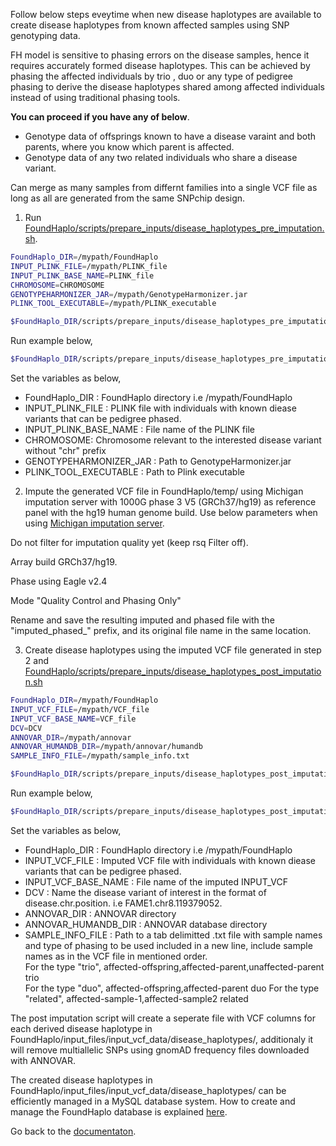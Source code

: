 Follow below steps eveytime when new disease haplotypes are available to create disease haplotypes from known affected samples using SNP genotyping data.

FH model is sensitive to phasing errors on the disease samples, hence it requires accurately formed disease haplotypes. This can be achieved by phasing the affected individuals by trio , duo or any type of pedigree phasing to derive the disease haplotypes shared among affected individuals instead of using traditional phasing tools. 

**You can proceed if you have any of below**.

* Genotype data of offsprings known to have a disease varaint and both parents, where you know which parent is affected.
* Genotype data of any two related individuals who share a disease variant.

Can merge as many samples from differnt families into a single VCF file as long as all are generated from the same SNPchip design.

1. Run [FoundHaplo/scripts/prepare_inputs/disease_haplotypes_pre_imputation.sh](https://github.com/bahlolab/FoundHaplo/blob/main/scripts/prepare_inputs/disease_haplotypes_pre_imputation.sh).

```bash
FoundHaplo_DIR=/mypath/FoundHaplo
INPUT_PLINK_FILE=/mypath/PLINK_file
INPUT_PLINK_BASE_NAME=PLINK_file
CHROMOSOME=CHROMOSOME
GENOTYPEHARMONIZER_JAR=/mypath/GenotypeHarmonizer.jar
PLINK_TOOL_EXECUTABLE=/mypath/PLINK_executable

$FoundHaplo_DIR/scripts/prepare_inputs/disease_haplotypes_pre_imputation.sh $FoundHaplo_DIR $INPUT_PLINK_FILE $INPUT_PLINK_BASE_NAME $CHROMOSOME $GENOTYPEHARMONIZER_JAR $PLINK_TOOL_EXECUTABLE
```

Run example below,
```bash
$FoundHaplo_DIR/scripts/prepare_inputs/disease_haplotypes_pre_imputation.sh $FoundHaplo_DIR $FoundHaplo_DIR/example FAME1_disease_cohort 8 $GENOTYPEHARMONIZER_JAR $PLINK_TOOL_EXECUTABLE
```

Set the variables as below,

* FoundHaplo_DIR : FoundHaplo directory i.e /mypath/FoundHaplo
* INPUT_PLINK_FILE : PLINK file with individuals with known diease variants that can be pedigree phased.
* INPUT_PLINK_BASE_NAME : File name of the PLINK file 
* CHROMOSOME: Chromosome relevant to the interested disease variant without "chr" prefix
* GENOTYPEHARMONIZER_JAR : Path to GenotypeHarmonizer.jar
* PLINK_TOOL_EXECUTABLE : Path to Plink executable 

2. Impute the generated VCF file in FoundHaplo/temp/ using Michigan imputation server with 1000G phase 3 V5 (GRCh37/hg19) as reference panel with the hg19 human genome build. Use below parameters when using [Michigan imputation server](https://imputationserver.sph.umich.edu/). 

Do not filter for imputation quality yet (keep rsq Filter off). 

Array build GRCh37/hg19.

Phase using Eagle v2.4

Mode "Quality Control and Phasing Only"

Rename and save the resulting imputed and phased file with the "imputed_phased_" prefix, and its original file name in the same location.

3. Create disease haplotypes using the imputed VCF file generated in step 2 and [FoundHaplo/scripts/prepare_inputs/disease_haplotypes_post_imputation.sh](https://github.com/bahlolab/FoundHaplo/blob/main/scripts/prepare_inputs/disease_haplotypes_post_imputation.sh) 

```bash
FoundHaplo_DIR=/mypath/FoundHaplo
INPUT_VCF_FILE=/mypath/VCF_file 
INPUT_VCF_BASE_NAME=VCF_file
DCV=DCV
ANNOVAR_DIR=/mypath/annovar 
ANNOVAR_HUMANDB_DIR=/mypath/annovar/humandb 
SAMPLE_INFO_FILE=/mypath/sample_info.txt 

$FoundHaplo_DIR/scripts/prepare_inputs/disease_haplotypes_post_imputation.sh $FoundHaplo_DIR $INPUT_VCF_FILE $INPUT_VCF_BASE_NAME $DCV $ANNOVAR_DIR $ANNOVAR_HUMANDB_DIR $SAMPLE_INFO_FILE
```
Run example below,
```bash
$FoundHaplo_DIR/scripts/prepare_inputs/disease_haplotypes_post_imputation.sh $FoundHaplo_DIR $FoundHaplo_DIR/temp/imputed_phased_FAME1_disease_cohort.snp.0.98.sample.0.98.chr8.vcf.gz imputed_phased_FAME1_disease_cohort.snp.0.98.sample.0.98.chr8.vcf.gz FAME1.chr8.119379052. $ANNOVAR_DIR $ANNOVAR_HUMANDB_DIR $FoundHaplo_DIR/example/sample_info.txt
```

Set the variables as below,

* FoundHaplo_DIR : FoundHaplo directory i.e /mypath/FoundHaplo
* INPUT_VCF_FILE : Imputed VCF file with individuals with known diease variants that can be pedigree phased.
* INPUT_VCF_BASE_NAME : File name of the imputed INPUT_VCF 
* DCV : Name the disease variant of interest in the format of disease.chr.position. i.e FAME1.chr8.119379052.
* ANNOVAR_DIR : ANNOVAR directory
* ANNOVAR_HUMANDB_DIR : ANNOVAR database directory
* SAMPLE_INFO_FILE : Path to a tab delimitted .txt file with sample names and type of phasing to be used included in a new line, include sample names as in the VCF file in mentioned order.   
For the type "trio", affected-offspring,affected-parent,unaffected-parent trio  
For the type "duo", affected-offspring,affected-parent duo
For the type "related", affected-sample-1,affected-sample2 related

The post imputation script will create a seperate file with VCF columns for each derived disease haplotype in FoundHaplo/input_files/input_vcf_data/disease_haplotypes/, additionaly it will remove multiallelic SNPs using gnomAD frequency files downloaded with ANNOVAR. 

The created disease haplotypes in FoundHaplo/input_files/input_vcf_data/disease_haplotypes/ can be efficiently managed in a MySQL database system. How to create and manage the FoundHaplo database is explained [here](https://github.com/bahlolab/FoundHaplo/blob/main/Documentation/Prepare%20database%20with%20known%20disease%20haplotypes.md). 

Go back to the [documentaton](https://github.com/bahlolab/FoundHaplo/blob/main/Documentation/Guide%20to%20run%20FoundHaplo.md).



